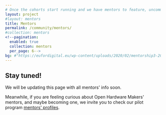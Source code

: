 ```yaml
---
# Once the cohorts start running and we have mentors to feature, uncomment everything here and delete md content, layout should be "mentors" again
layout: project
#layout: mentors
title: Mentors
permalink: /community/mentors/
#collection: mentors
<!--pagination:
  enabled: true
  collection: mentors
  per_page: 6-->
bg: #"https://eufordigital.eu/wp-content/uploads/2020/02/mentorship3-2000w-scaled.jpg"
---
```


## Stay tuned!

We will be updating this page with all mentors' info soon. 

Meanwhile, if you are feeling curious about Open Hardware Makers' mentors, and maybe becoming one, we invite you to check our pilot program [mentors' profiles](https://openhardware4.me/06_mentors.html).
